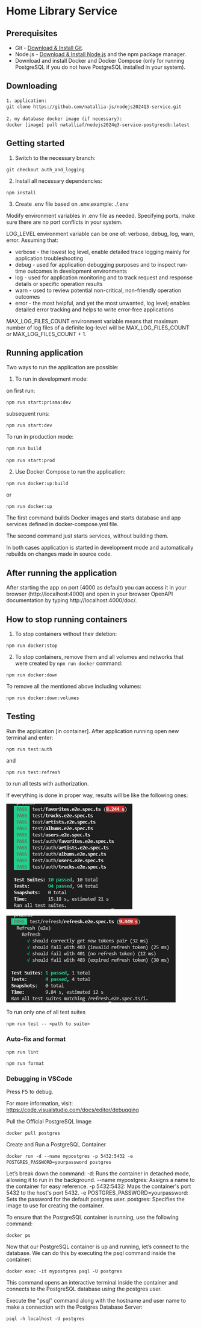 # Home Library Service

## Prerequisites

- Git - [Download & Install Git](https://git-scm.com/downloads).
- Node.js - [Download & Install Node.js](https://nodejs.org/en/download/) and the npm package manager.
- Download and install Docker and Docker Compose (only for running PostgreSQL if you do not have PostgreSQL installed in your system).

## Downloading

```
1. application:
git clone https://github.com/natallia-js/nodejs2024Q3-service.git

2. my database docker image (if necessary):
docker [image] pull natalliaf/nodejs2024q3-service-postgresdb:latest
```

## Getting started

1. Switch to the necessary branch:

```
git checkout auth_and_logging
```

2. Install all necessary dependencies:

```
npm install
```

3. Create .env file based on .env.example: ./.env

Modify environment variables in .env file as needed. Specifying ports, make sure there are no port conflicts in your system.

LOG_LEVEL environment variable can be one of: verbose, debug, log, warn, error.
Assuming that:

- verbose - the lowest log level, enable detailed trace logging mainly for application troubleshooting
- debug - used for application debugging purposes and to inspect run-time outcomes in development environments
- log - used for application monitoring and to track request and response details or specific operation results
- warn - used to review potential non-critical, non-friendly operation outcomes
- error - the most helpful, and yet the most unwanted, log level;
          enables detailed error tracking and helps to write error-free applications

MAX_LOG_FILES_COUNT environment variable means that maximum number of log files of a definite log-level will be MAX_LOG_FILES_COUNT or MAX_LOG_FILES_COUNT + 1.

## Running application

Two ways to run the application are possible:

1. To run in development mode:

on first run:

```
npm run start:prisma:dev
```

subsequent runs:

```
npm run start:dev
```

To run in production mode:

```
npm run build

npm run start:prod
```

2. Use Docker Compose to run the application:

```
npm run docker:up:build
```

or

```
npm run docker:up
```

The first command builds Docker images and starts database and app services defined in docker-compose.yml file. 

The second command just starts services, without building them.

In both cases application is started in development mode and automatically rebuilds on changes made in source code.

## After running the application

After starting the app on port (4000 as default) you can access it in your browser (http://localhost:4000) and open in your browser OpenAPI documentation by typing http://localhost:4000/doc/.

## How to stop running containers

1. To stop containers without their deletion:

```
npm run docker:stop
```

2. To stop containers, remove them and all volumes and networks that were created by `npm run docker` command:

```
npm run docker:down
```

To remove all the mentioned above including volumes:

```
npm run docker:down:volumes
```
## Testing

Run the application [in container]. After application running open new terminal and enter:

```
npm run test:auth
```

and

```
npm run test:refresh
```

to run all tests with authorization.

If everything is done in proper way, results will be like the following ones:

![auth test results](images_for_readme/auth-test-result.png)

![refresh test results](images_for_readme/refresh-test-result.png)

To run only one of all test suites

```
npm run test -- <path to suite>
```

### Auto-fix and format

```
npm run lint
```

```
npm run format
```

### Debugging in VSCode

Press <kbd>F5</kbd> to debug.

For more information, visit: https://code.visualstudio.com/docs/editor/debugging


 Pull the Official PostgreSQL Image

 ```
 docker pull postgres
 ```
 
 Create and Run a PostgreSQL Container

 ```
 docker run -d --name mypostgres -p 5432:5432 -e POSTGRES_PASSWORD=yourpassword postgres
 ```

Let’s break down the command:
-d: Runs the container in detached mode, allowing it to run in the background.
--name mypostgres: Assigns a name to the container for easy reference.
-p 5432:5432: Maps the container's port 5432 to the host's port 5432.
-e POSTGRES_PASSWORD=yourpassword: Sets the password for the default postgres user.
postgres: Specifies the image to use for creating the container.

To ensure that the PostgreSQL container is running, use the following command:

```
docker ps
```

Now that our PostgreSQL container is up and running, let’s connect to the database.
We can do this by executing the psql command inside the container:

```
docker exec -it mypostgres psql -U postgres    
```

This command opens an interactive terminal inside the container and connects to the PostgreSQL database using the postgres user.

Execute the "psql" command along with the hostname and user name to make a connection with the Postgres Database Server:

```
psql -h localhost -U postgres
```
